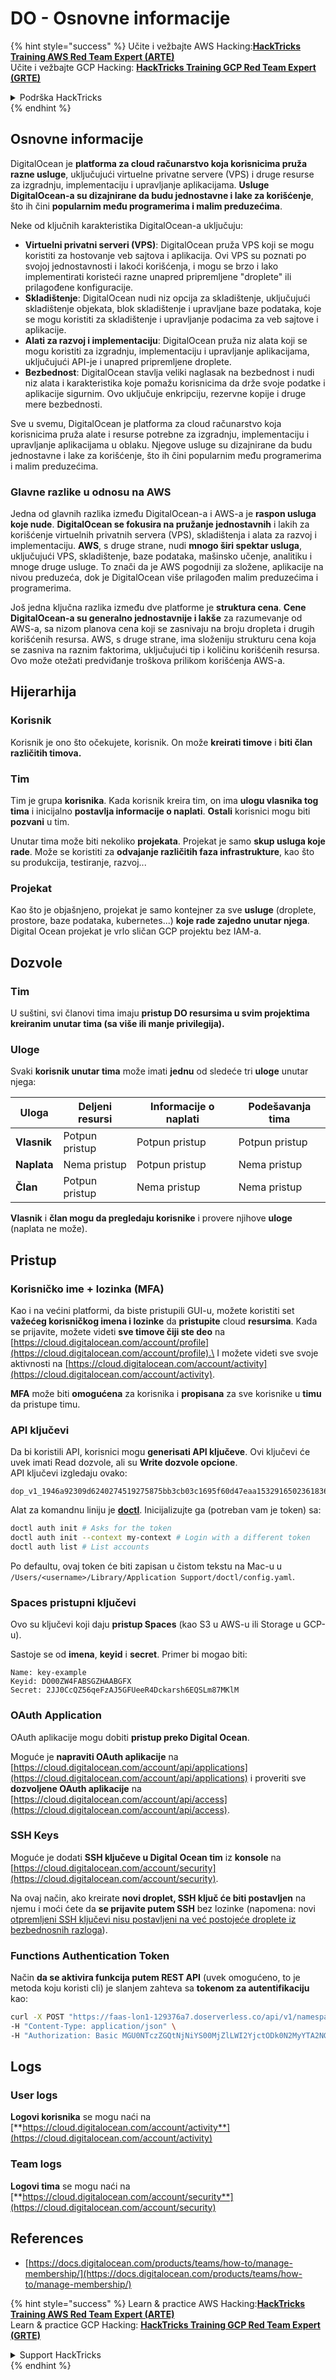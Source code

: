 # DO - Osnovne informacije

{% hint style="success" %}
Učite i vežbajte AWS Hacking:<img src="../../.gitbook/assets/image (1) (1) (1).png" alt="" data-size="line">[**HackTricks Training AWS Red Team Expert (ARTE)**](https://training.hacktricks.xyz/courses/arte)<img src="../../.gitbook/assets/image (1) (1) (1).png" alt="" data-size="line">\
Učite i vežbajte GCP Hacking: <img src="../../.gitbook/assets/image (2).png" alt="" data-size="line">[**HackTricks Training GCP Red Team Expert (GRTE)**<img src="../../.gitbook/assets/image (2).png" alt="" data-size="line">](https://training.hacktricks.xyz/courses/grte)

<details>

<summary>Podrška HackTricks</summary>

* Proverite [**planove pretplate**](https://github.com/sponsors/carlospolop)!
* **Pridružite se** 💬 [**Discord grupi**](https://discord.gg/hRep4RUj7f) ili [**telegram grupi**](https://t.me/peass) ili **pratite** nas na **Twitteru** 🐦 [**@hacktricks\_live**](https://twitter.com/hacktricks_live)**.**
* **Podelite hakerske trikove slanjem PR-ova na** [**HackTricks**](https://github.com/carlospolop/hacktricks) i [**HackTricks Cloud**](https://github.com/carlospolop/hacktricks-cloud) github repozitorijume.

</details>
{% endhint %}

## Osnovne informacije

DigitalOcean je **platforma za cloud računarstvo koja korisnicima pruža razne usluge**, uključujući virtuelne privatne servere (VPS) i druge resurse za izgradnju, implementaciju i upravljanje aplikacijama. **Usluge DigitalOcean-a su dizajnirane da budu jednostavne i lake za korišćenje**, što ih čini **popularnim među programerima i malim preduzećima**.

Neke od ključnih karakteristika DigitalOcean-a uključuju:

* **Virtuelni privatni serveri (VPS)**: DigitalOcean pruža VPS koji se mogu koristiti za hostovanje veb sajtova i aplikacija. Ovi VPS su poznati po svojoj jednostavnosti i lakoći korišćenja, i mogu se brzo i lako implementirati koristeći razne unapred pripremljene "droplete" ili prilagođene konfiguracije.
* **Skladištenje**: DigitalOcean nudi niz opcija za skladištenje, uključujući skladištenje objekata, blok skladištenje i upravljane baze podataka, koje se mogu koristiti za skladištenje i upravljanje podacima za veb sajtove i aplikacije.
* **Alati za razvoj i implementaciju**: DigitalOcean pruža niz alata koji se mogu koristiti za izgradnju, implementaciju i upravljanje aplikacijama, uključujući API-je i unapred pripremljene droplete.
* **Bezbednost**: DigitalOcean stavlja veliki naglasak na bezbednost i nudi niz alata i karakteristika koje pomažu korisnicima da drže svoje podatke i aplikacije sigurnim. Ovo uključuje enkripciju, rezervne kopije i druge mere bezbednosti.

Sve u svemu, DigitalOcean je platforma za cloud računarstvo koja korisnicima pruža alate i resurse potrebne za izgradnju, implementaciju i upravljanje aplikacijama u oblaku. Njegove usluge su dizajnirane da budu jednostavne i lake za korišćenje, što ih čini popularnim među programerima i malim preduzećima.

### Glavne razlike u odnosu na AWS

Jedna od glavnih razlika između DigitalOcean-a i AWS-a je **raspon usluga koje nude**. **DigitalOcean se fokusira na pružanje jednostavnih** i lakih za korišćenje virtuelnih privatnih servera (VPS), skladištenja i alata za razvoj i implementaciju. **AWS**, s druge strane, nudi **mnogo širi spektar usluga**, uključujući VPS, skladištenje, baze podataka, mašinsko učenje, analitiku i mnoge druge usluge. To znači da je AWS pogodniji za složene, aplikacije na nivou preduzeća, dok je DigitalOcean više prilagođen malim preduzećima i programerima.

Još jedna ključna razlika između dve platforme je **struktura cena**. **Cene DigitalOcean-a su generalno jednostavnije i lakše** za razumevanje od AWS-a, sa nizom planova cena koji se zasnivaju na broju dropleta i drugih korišćenih resursa. AWS, s druge strane, ima složeniju strukturu cena koja se zasniva na raznim faktorima, uključujući tip i količinu korišćenih resursa. Ovo može otežati predviđanje troškova prilikom korišćenja AWS-a.

## Hijerarhija

### Korisnik

Korisnik je ono što očekujete, korisnik. On može **kreirati timove** i **biti član različitih timova.**

### **Tim**

Tim je grupa **korisnika**. Kada korisnik kreira tim, on ima **ulogu vlasnika tog tima** i inicijalno **postavlja informacije o naplati**. **Ostali** korisnici mogu biti **pozvani** u tim.

Unutar tima može biti nekoliko **projekata**. Projekat je samo **skup usluga koje rade**. Može se koristiti za **odvajanje različitih faza infrastrukture**, kao što su produkcija, testiranje, razvoj...

### Projekat

Kao što je objašnjeno, projekat je samo kontejner za sve **usluge** (droplete, prostore, baze podataka, kubernetes...) **koje rade zajedno unutar njega**.\
Digital Ocean projekat je vrlo sličan GCP projektu bez IAM-a.

## Dozvole

### Tim

U suštini, svi članovi tima imaju **pristup DO resursima u svim projektima kreiranim unutar tima (sa više ili manje privilegija).**

### Uloge

Svaki **korisnik unutar tima** može imati **jednu** od sledeće tri **uloge** unutar njega:

| Uloga       | Deljeni resursi | Informacije o naplati | Podešavanja tima |
| ----------- | ---------------- | --------------------- | ----------------- |
| **Vlasnik** | Potpun pristup   | Potpun pristup        | Potpun pristup    |
| **Naplata** | Nema pristup     | Potpun pristup        | Nema pristup      |
| **Član**    | Potpun pristup   | Nema pristup          | Nema pristup      |

**Vlasnik** i **član mogu da pregledaju korisnike** i provere njihove **uloge** (naplata ne može).

## Pristup

### Korisničko ime + lozinka (MFA)

Kao i na većini platformi, da biste pristupili GUI-u, možete koristiti set **važećeg korisničkog imena i lozinke** da **pristupite** cloud **resursima**. Kada se prijavite, možete videti **sve timove čiji ste deo** na [https://cloud.digitalocean.com/account/profile](https://cloud.digitalocean.com/account/profile).\
I možete videti sve svoje aktivnosti na [https://cloud.digitalocean.com/account/activity](https://cloud.digitalocean.com/account/activity).

**MFA** može biti **omogućena** za korisnika i **propisana** za sve korisnike u **timu** da pristupe timu.

### API ključevi

Da bi koristili API, korisnici mogu **generisati API ključeve**. Ovi ključevi će uvek imati Read dozvole, ali su **Write dozvole opcione**.\
API ključevi izgledaju ovako:
```
dop_v1_1946a92309d6240274519275875bb3cb03c1695f60d47eaa1532916502361836
```
Alat za komandnu liniju je [**doctl**](https://github.com/digitalocean/doctl#installing-doctl). Inicijalizujte ga (potreban vam je token) sa:
```bash
doctl auth init # Asks for the token
doctl auth init --context my-context # Login with a different token
doctl auth list # List accounts
```
Po defaultu, ovaj token će biti zapisan u čistom tekstu na Mac-u u `/Users/<username>/Library/Application Support/doctl/config.yaml`.

### Spaces pristupni ključevi

Ovo su ključevi koji daju **pristup Spaces** (kao S3 u AWS-u ili Storage u GCP-u).

Sastoje se od **imena**, **keyid** i **secret**. Primer bi mogao biti:
```
Name: key-example
Keyid: DO00ZW4FABSGZHAABGFX
Secret: 2JJ0CcQZ56qeFzAJ5GFUeeR4Dckarsh6EQSLm87MKlM
```
### OAuth Application

OAuth aplikacije mogu dobiti **pristup preko Digital Ocean**.

Moguće je **napraviti OAuth aplikacije** na [https://cloud.digitalocean.com/account/api/applications](https://cloud.digitalocean.com/account/api/applications) i proveriti sve **dozvoljene OAuth aplikacije** na [https://cloud.digitalocean.com/account/api/access](https://cloud.digitalocean.com/account/api/access).

### SSH Keys

Moguće je dodati **SSH ključeve u Digital Ocean tim** iz **konsole** na [https://cloud.digitalocean.com/account/security](https://cloud.digitalocean.com/account/security).

Na ovaj način, ako kreirate **novi droplet, SSH ključ će biti postavljen** na njemu i moći ćete da **se prijavite putem SSH** bez lozinke (napomena: novi [otpremljeni SSH ključevi nisu postavljeni na već postojeće droplete iz bezbednosnih razloga](https://docs.digitalocean.com/products/droplets/how-to/add-ssh-keys/to-existing-droplet/)).

### Functions Authentication Token

Način **da se aktivira funkcija putem REST API** (uvek omogućeno, to je metoda koju koristi cli) je slanjem zahteva sa **tokenom za autentifikaciju** kao:
```bash
curl -X POST "https://faas-lon1-129376a7.doserverless.co/api/v1/namespaces/fn-c100c012-65bf-4040-1230-2183764b7c23/actions/functionname?blocking=true&result=true" \
-H "Content-Type: application/json" \
-H "Authorization: Basic MGU0NTczZGQtNjNiYS00MjZlLWI2YjctODk0N2MyYTA2NGQ4OkhwVEllQ2t4djNZN2x6YjJiRmFGc1FERXBySVlWa1lEbUxtRE1aRTludXA1UUNlU2VpV0ZGNjNqWnVhYVdrTFg="
```
## Logs

### User logs

**Logovi korisnika** se mogu naći na [**https://cloud.digitalocean.com/account/activity**](https://cloud.digitalocean.com/account/activity)

### Team logs

**Logovi tima** se mogu naći na [**https://cloud.digitalocean.com/account/security**](https://cloud.digitalocean.com/account/security)

## References

* [https://docs.digitalocean.com/products/teams/how-to/manage-membership/](https://docs.digitalocean.com/products/teams/how-to/manage-membership/)

{% hint style="success" %}
Learn & practice AWS Hacking:<img src="../../.gitbook/assets/image (1) (1) (1).png" alt="" data-size="line">[**HackTricks Training AWS Red Team Expert (ARTE)**](https://training.hacktricks.xyz/courses/arte)<img src="../../.gitbook/assets/image (1) (1) (1).png" alt="" data-size="line">\
Learn & practice GCP Hacking: <img src="../../.gitbook/assets/image (2).png" alt="" data-size="line">[**HackTricks Training GCP Red Team Expert (GRTE)**<img src="../../.gitbook/assets/image (2).png" alt="" data-size="line">](https://training.hacktricks.xyz/courses/grte)

<details>

<summary>Support HackTricks</summary>

* Check the [**subscription plans**](https://github.com/sponsors/carlospolop)!
* **Join the** 💬 [**Discord group**](https://discord.gg/hRep4RUj7f) or the [**telegram group**](https://t.me/peass) or **follow** us on **Twitter** 🐦 [**@hacktricks\_live**](https://twitter.com/hacktricks_live)**.**
* **Share hacking tricks by submitting PRs to the** [**HackTricks**](https://github.com/carlospolop/hacktricks) and [**HackTricks Cloud**](https://github.com/carlospolop/hacktricks-cloud) github repos.

</details>
{% endhint %}
